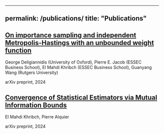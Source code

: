 ------
permalink: /publications/
title: "Publications"
---

[On importance sampling and independent Metropolis-Hastings with an unbounded weight function](https://arxiv.org/abs/2411.09514)
------
George Deligiannidis (University of Oxford), Pierre E. Jacob (ESSEC Business School), El Mahdi Khribch (ESSEC Business School), Guanyang Wang (Rutgers University)

arXiv preprint, 2024

[Convergence of Statistical Estimators via Mutual Information Bounds](https://arxiv.org/abs/2412.18539)
------
El Mahdi Khribch, Pierre Alquier

arXiv preprint, 2024
